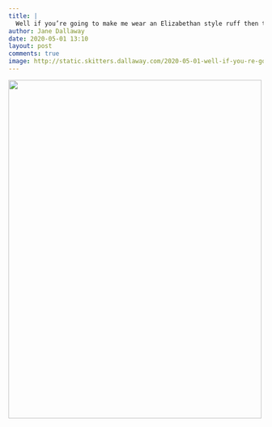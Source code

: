 ```yaml
---
title: |
  Well if you’re going to make me wear an Elizabethan style ruff then the least I can expect is some regal treatment!
author: Jane Dallaway
date: 2020-05-01 13:10
layout: post
comments: true
image: http://static.skitters.dallaway.com/2020-05-01-well-if-you-re-going-to-make-me-wear-an-elizabethan-style-ruff-then-the-least-i-can-expect-is-some-regal-treatment-thumb-1-IMG-0551.JPG
---
```


<div>
        <a href="http://static.skitters.dallaway.com/2020-05-01-well-if-you-re-going-to-make-me-wear-an-elizabethan-style-ruff-then-the-least-i-can-expect-is-some-regal-treatment-fullsize-1-IMG-0551.JPG">
          <img src="http://static.skitters.dallaway.com/2020-05-01-well-if-you-re-going-to-make-me-wear-an-elizabethan-style-ruff-then-the-least-i-can-expect-is-some-regal-treatment-thumb-1-IMG-0551.JPG" width="500" height="667"/>
        </a>
      </div>


  
      